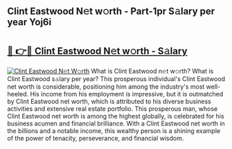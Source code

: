 ## Clint Eastwood N𝚎t w𝚘rth - Part-1pr S𝚊lary per year Yoj6i

# <h2><a href="http://gc0tld.nevu.top/?p=Clint+Eastwood">🔗 👉🔴 Clint Eastwood N𝚎t w𝚘rth - S𝚊lary</a></h2>

[![Clint Eastwood N𝚎t W𝚘rth](https://i.imgur.com/Oavwk0R.jpeg)](http://gc0tld.nevu.top/?p=Clint+Eastwood)
What is Clint Eastwood n𝚎t w𝚘rth? What is Clint Eastwood s𝚊lary per year?
This prosperous individual's Clint Eastwood net worth is considerable, positioning him among the industry's most well-heeled. His income from his employment is impressive, but it is outmatched by Clint Eastwood net worth, which is attributed to his diverse business activities and extensive real estate portfolio. This prosperous man, whose Clint Eastwood net worth is among the highest globally, is celebrated for his business acumen and financial brilliance. With a Clint Eastwood net worth in the billions and a notable income, this wealthy person is a shining example of the power of tenacity, perseverance, and financial wisdom.
